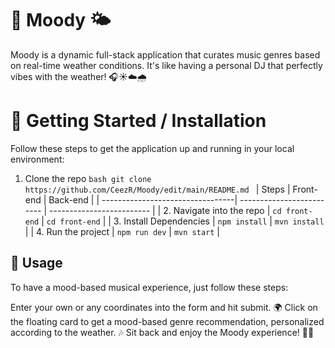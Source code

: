 # 🎵 Moody 🌤️
Moody is a dynamic full-stack application that curates music genres based on real-time weather conditions. It's like having a personal DJ that perfectly vibes with the weather! 🎧☀️☁️🌧️

# 🚀 Getting Started / Installation
Follow these steps to get the application up and running in your local environment:

1. Clone the repo
```bash git clone https://github.com/CeezR/Moody/edit/main/README.md ```
| Steps                            | Front-end                 | Back-end                  |
| ---------------------------------| ------------------------- | ------------------------- |
| 2. Navigate into the repo        | `cd front-end`            |    `cd front-end`         |
| 3. Install Dependencies          | `npm install`             |    `mvn install`          |
| 4. Run the project               | `npm run dev`             |    `mvn start`            |

## 🎯 Usage
To have a mood-based musical experience, just follow these steps:

Enter your own or any coordinates into the form and hit submit. 🌍
Click on the floating card to get a mood-based genre recommendation, personalized according to the weather. 🎶
Sit back and enjoy the Moody experience! 🎵🌈
